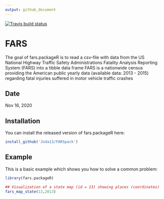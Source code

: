 ```yaml
---
output: github_document
---
```



[![Travis build status](https://travis-ci.com/Joda13/FARSpack.svg?branch=master)](https://travis-ci.com/Joda13/FARSpack)
 
 
# FARS

The goal of fars.packageR is to read a csv-file with data from the US National Highway Traffic Safety
  Administrations Fatality Analysis Reporting System (FARS) into a tibble data frame
  FARS is a nationwide census providing the American public yearly data
  (available data: 2013 - 2015) regarding fatal injuries suffered in motor vehicle traffic crashes
  
  
## Date

Nov 16, 2020

## Installation

You can install the released version of fars.packageR here:
``` r
install_github('Joda13/FARSpack') 
```



## Example

This is a basic example which shows you how to solve a common problem:

``` r
library(fars.packageR)

## Visualization of a state map (id = 13) showing places (coordinates) of accidents in a specific year (year = 2013)
fars_map_state(13,2013)

```

